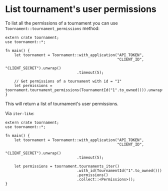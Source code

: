 # List tournament's user permissions

To list all the permissions of a tournament you can use `Toornament::tournament_permissions`
method:

```rust,no_run
extern crate toornament;
use toornament::*;

fn main() {
    let toornament = Toornament::with_application("API_TOKEN",
                                                  "CLIENT_ID",
                                                  "CLIENT_SECRET").unwrap()
                                .timeout(5);

    // Get permissions of a tournament with id = "1"
    let permissions = toornament.tournament_permissions(TournamentId("1".to_owned())).unwrap();
}
```

This will return a list of tournament's user permissions.

Via `iter-like`:

```rust,no_run
extern crate toornament;
use toornament::*;

fn main() {
    let toornament = Toornament::with_application("API_TOKEN",
                                                  "CLIENT_ID",
                                                  "CLIENT_SECRET").unwrap()
                                .timeout(5);

    let permissions = toornament.tournaments_iter()
                                .with_id(TournamentId("1".to_owned()))
                                .permissions()
                                .collect::<Permissions>();
}
```

